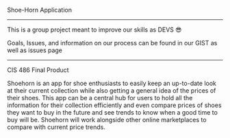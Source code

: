 Shoe-Horn Application

----------------------------------------------------------------------------------------------
This is a group project meant to improve our skills as DEVS 😎

Goals, Issues, and information on our process can be found in our GIST as well as issues page

----------------------------------------------------------------------------------------------
CIS 486 Final Product

Shoehorn is an app for shoe enthusiasts to easily keep an up-to-date look at their current collection while also getting a general idea of the prices of their shoes. This app can be a central hub for users to hold all the information for their collection efficiently and even compare prices of shoes they want to buy in the future and see trends to know when a good time to buy will be. Shoehorn will work alongside other online marketplaces to compare with current price trends.
